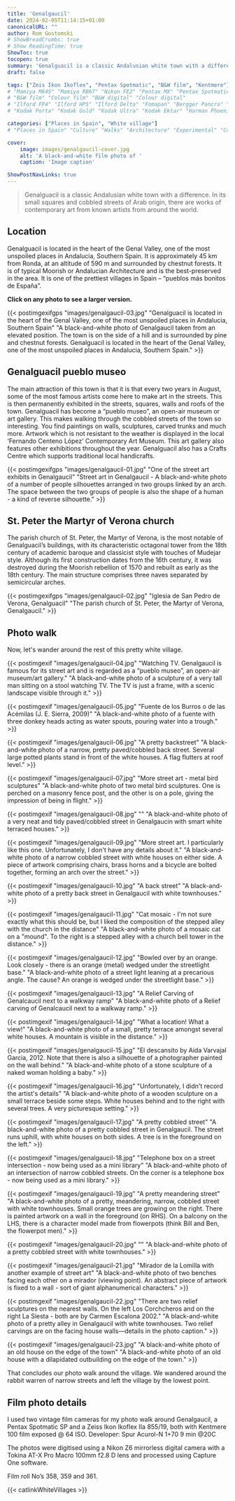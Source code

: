 ```yaml
---
title: 'Genalgaucil'
date: 2024-02-05T11:14:15+01:00
canonicalURL: ""
author: Rom Gostomski
# ShowBreadCrumbs: true
# Show ReadingTime: true
ShowToc: true
tocopen: true
summary: 'Genalguacil is a classic Andalusian white town with a difference - it is famous for its street art! A photo walk with 23 film photos taken with vintage cameras.' # The summary appears as the Google description and also on the posts list page. If you also want it to appear on the page, use description instead of summary.
draft: false

tags: ["Zeis Ikon Ikoflex", "Pentax Spotmatic", "B&W film", "Kentmere"]
# "Mamiya M645" "Mamiya RB67" "Nikon FE2" "Pentax MX" "Pentax Spotmatic" "Pinhole" "Horseman VH-R" "Zeis Ikon Ikoflex" "Zeiss Super Ikonta"
# "B&W film" "Colour film" "B&W digital" "Colour digital"
# "Ilford FP4" "Ilford HP5" "Ilford Delta" "Fomapan" "Bergger Pancro" "Rollei RPX"
# "Kodak Porta" "Kodak Gold" "Kodak Ultra" "Kodak Ektar" "Harman Phoenix"

categories: ["Places in Spain", "White village"]
# "Places in Spain" "Culture" "Walks" "Architecture" "Experimental" "Cortijo" "Via Verde"

cover:
    image: images/genalgaucil-cover.jpg
    alt: 'A black-and-white film photo of '
    caption: 'Image caption'

ShowPostNavLinks: true
---
```

> Genalguacil is a classic Andalusian white town with a difference. In its small squares and cobbled streets of Arab origin, there are works of contemporary art from known artists from around the world.

## Location

Genalguacil is located in the heart of the Genal Valley, one of the most unspoiled places in Andalucia, Southern Spain. It is approximately 45 km from Ronda, at an altitude of 590 m and surrounded by chestnut forests. It is of typical Moorish or Andalucian Architecture and is the best-preserved in the area. It is one of the prettiest villages in Spain – “pueblos más bonitos de España”.

**Click on any photo to see a larger version.**

{{< postimgexifgps "images/genalgaucil-03.jpg" 
"Genalguacil is located in the heart of the Genal Valley, one of the most unspoiled places in Andalucia, Southern Spain" 
"A black-and-white photo of Genalgaucil taken from an elevated position. The town is on the side of a hill and is surrounded by pine and chestnut forests. Genalguacil is located in the heart of the Genal Valley, one of the most unspoiled places in Andalucia, Southern Spain." >}}

## Genalguacil pueblo museo

The main attraction of this town is that it is that every two years in August, some of the most famous artists come here to make art in the streets. This is then permanently exhibited in the streets, squares, walls and roofs of the town. Genalguacil has become a “pueblo museo”, an open-air museum or art gallery. This makes walking through the cobbled streets of the town so interesting. You find paintings on walls, sculptures, carved trunks and much more. Artwork which is not resistant to the weather is displayed in the local ‘Fernando Centeno López’ Contemporary Art Museum. This art gallery also features other exhibitions throughout the year. Genalguacil also has a Crafts Centre which supports traditional local handicrafts.

{{< postimgexifgps "images/genalgaucil-01.jpg" 
"One of the street art exhibits in Genalgaucil" 
"Street art in Genalgaucil - A black-and-white photo of a number of people silhouettes arranged in two groups linked by an arch. The space between the two groups of people is also the shape of a human - a kind of reverse silhouette." >}}

## St. Peter the Martyr of Verona church

The parish church of St. Peter, the Martyr of Verona, is the most notable of Genalguacil’s buildings, with its characteristic octagonal tower from the 18th century of academic baroque and classicist style with touches of Mudejar style. Although its first construction dates from the 16th century, it was destroyed during the Moorish rebellion of 1570 and rebuilt as early as the 18th century. The main structure comprises three naves separated by semicircular arches.

{{< postimgexifgps "images/genalgaucil-02.jpg" 
"Iglesia de San Pedro de Verona, Genalguacil" 
"The parish church of St. Peter, the Martyr of Verona, Genalgaucil." >}}

## Photo walk

Now, let's wander around the rest of this pretty white village.

{{< postimgexif "images/genalgaucil-04.jpg" 
"Watching TV. Genalgaucil is famous for its street art and is regarded as a “pueblo museo”, an open-air museum/art gallery." 
"A black-and-white photo of a sculpture of a very tall man sitting on a stool watching TV. The TV is just a frame, with a scenic landscape visible through it." >}}

{{< postimgexif "images/genalgaucil-05.jpg" 
"Fuente de los Burros o de las Acémilas (J. E. Sierra, 2009)" 
"A black-and-white photo of a fuente with three donkey heads acting as water spouts, pouring water into a trough." >}}

{{< postimgexif "images/genalgaucil-06.jpg" 
"A pretty backstreet" 
"A black-and-white photo of a narrow, pretty paved/cobbled back street. Several large potted plants stand in front of the white houses. A flag flutters at roof level." >}}

{{< postimgexif "images/genalgaucil-07.jpg" 
"More street art - metal bird sculptures" 
"A black-and-white photo of two metal bird sculptures. One is perched on a masonry fence post, and the other is on a pole, giving the impression of being in flight." >}}

{{< postimgexif "images/genalgaucil-08.jpg" 
"" 
"A black-and-white photo of a very neat and tidy paved/cobbled street in Genalgaucin with smart white terraced houses." >}}

{{< postimgexif "images/genalgaucil-09.jpg" 
"More street art. I particularly like this one. Unfortunately, I don't have any details about it." 
"A black-and-white photo of a narrow cobbled street with white houses on either side. A piece of artwork comprising chairs, brass horns and a bicycle are bolted together, forming an arch over the street." >}}

{{< postimgexif "images/genalgaucil-10.jpg" 
"A back street" 
"A black-and-white photo of a pretty back street in Genalgaucil with white townhouses." >}}

{{< postimgexif "images/genalgaucil-11.jpg" 
"Cat mosaic - I'm not sure exactly what this should be, but I liked the composition of the stepped alley with the church in the distance" 
"A black-and-white photo of a mosaic cat on a "mound". To the right is a stepped alley with a church bell tower in the distance." >}}

{{< postimgexif "images/genalgaucil-12.jpg" 
"Bowled over by an orange. Look closely - there is an orange (metal) wedged under the streetlight base." 
"A black-and-white photo of a street light leaning at a precarious angle. The cause? An orange is wedged under the streetlight base." >}}

{{< postimgexif "images/genalgaucil-13.jpg" 
"A Relief Carving of Genalcaucil next to a walkway ramp" 
"A black-and-white photo of a Relief carving of Genalcaucil next to a walkway ramp." >}}

{{< postimgexif "images/genalgaucil-14.jpg" 
"What a location! What a view!" 
"A black-and-white photo of a small, pretty terrace amongst several white houses. A mountain is visible in the distance." >}}

{{< postimgexif "images/genalgaucil-15.jpg" 
"El descansito by Aida Varvajal Garcia, 2012. Note that there is also a silhouette of a photographer painted on the wall behind." 
"A black-and-white photo of a stone sculpture of a naked woman holding a baby." >}}

{{< postimgexif "images/genalgaucil-16.jpg" 
"Unfortunately, I didn't record the artist's details" 
"A black-and-white photo of a wooden sculpture on a small terrace beside some steps. White houses behind and to the right with several trees. A very picturesque setting." >}}

{{< postimgexif "images/genalgaucil-17.jpg" 
"A pretty cobbled street" 
"A black-and-white photo of a pretty cobbled street in Genalgaucil. The street runs uphill, with white houses on both sides. A tree is in the foreground on the left." >}}

{{< postimgexif "images/genalgaucil-18.jpg" 
"Telephone box on a street intersection - now being used as a mini library" 
"A black-and-white photo of an intersection of narrow cobbled streets. On the corner is a telephone box - now being used as a mini library." >}}

{{< postimgexif "images/genalgaucil-19.jpg" 
"A pretty meandering street" 
"A black-and-white photo of a pretty, meandering, narrow, cobbled street with white townhouses. Small orange trees are growing on the right. There is painted artwork on a wall in the foreground (on RHS). On a balcony on the LHS, there is a character model made from flowerpots (think Bill and Ben, the flowerpot men)." >}}

{{< postimgexif "images/genalgaucil-20.jpg" 
"" 
"A black-and-white photo of a pretty cobbled street with white townhouses." >}}

{{< postimgexif "images/genalgaucil-21.jpg" 
"Mirador de la Lomilla with another example of street art" 
"A black-and-white photo of two benches facing each other on a mirador (viewing point). An abstract piece of artwork is fixed to a wall - sort of giant alphanumerical characters." >}}

{{< postimgexif "images/genalgaucil-22.jpg" 
"There are two relief sculptures on the nearest walls. On the left Los Corchcheros and on the right La Siesta - both are by Carmen Escalona 2002." 
"A black-and-white photo of a pretty alley in Genalgaucil with white townhouses. Two relief carvings are on the facing house walls—details in the photo caption." >}}

{{< postimgexif "images/genalgaucil-23.jpg" 
"A black-and-white photo of an old house on the edge of the town" 
"A black-and-white photo of an old house with a dilapidated outbuilding on the edge of the town." >}}

That concludes our photo walk around the village. We wandered around the rabbit warren of narrow streets and left the village by the lowest point.

## Film photo details

I used two vintage film cameras for my photo walk around Genalgaucil, a Pentax Spotmatic SP and a Zeiss Ikon Ikoflex IIa 855/19, both with Kentmere 100 film exposed @ 64 ISO. Developer: Spur Acurol-N 1+70 9 min @20C

The photos were digitised using a Nikon Z6 mirrorless digital camera with a Tokina AT-X Pro Macro 100mm f2.8 D lens and processed using Capture One software.

Film roll No’s 358, 359 and 361.

{{< catlinkWhiteVillages >}}